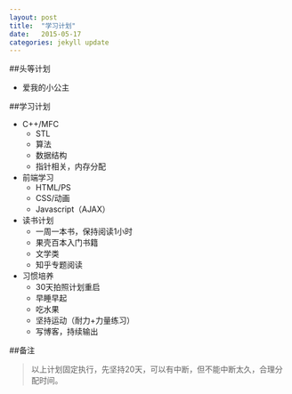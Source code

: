 ```yaml
---
layout: post
title:  "学习计划"
date:   2015-05-17 
categories: jekyll update
---
```

##头等计划

- 爱我的小公主

##学习计划

- C++/MFC
	- STL
	- 算法
	- 数据结构
	- 指针相关，内存分配
- 前端学习
	- HTML/PS
	- CSS/动画
	- Javascript（AJAX）
- 读书计划
	- 一周一本书，保持阅读1小时
	- 果壳百本入门书籍
	- 文学类
	- 知乎专题阅读
- 习惯培养
	- 30天拍照计划重启
	- 早睡早起
	- 吃水果
	- 坚持运动（耐力+力量练习）
	- 写博客，持续输出

##备注
>以上计划固定执行，先坚持20天，可以有中断，但不能中断太久，合理分配时间。

